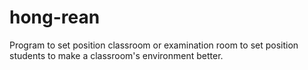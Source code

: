 hong-rean
=========

Program to set position classroom or examination room to set position students to make a classroom's environment better.
